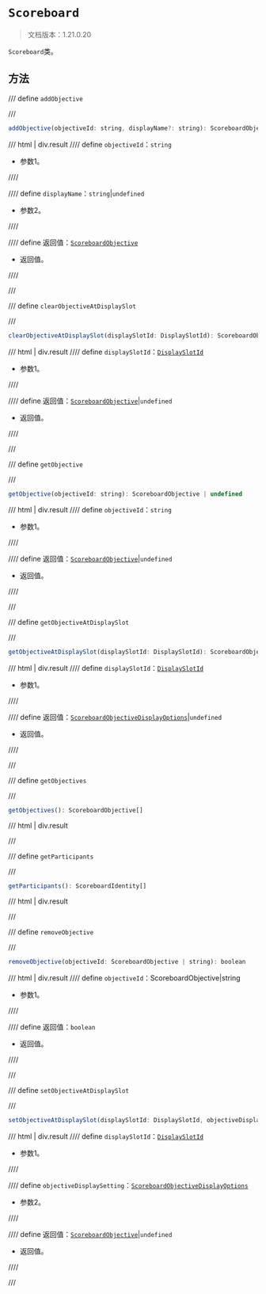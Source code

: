 # `Scoreboard`

> 文档版本：1.21.0.20

`Scoreboard`类。

## 方法

/// define
`addObjective`


///

```js
addObjective(objectiveId: string, displayName?: string): ScoreboardObjective
```

/// html | div.result
//// define
`objectiveId`：`string`

- 参数1。


////

//// define
`displayName`：`string`|`undefined`

- 参数2。


////

//// define
返回值：[`ScoreboardObjective`](./scoreboardobjective.md)

- 返回值。


////

///


/// define
`clearObjectiveAtDisplaySlot`


///

```js
clearObjectiveAtDisplaySlot(displaySlotId: DisplaySlotId): ScoreboardObjective | undefined
```

/// html | div.result
//// define
`displaySlotId`：[`DisplaySlotId`](./displayslotid.md)

- 参数1。


////

//// define
返回值：[`ScoreboardObjective`](./scoreboardobjective.md)|`undefined`

- 返回值。


////

///


/// define
`getObjective`


///

```js
getObjective(objectiveId: string): ScoreboardObjective | undefined
```

/// html | div.result
//// define
`objectiveId`：`string`

- 参数1。


////

//// define
返回值：[`ScoreboardObjective`](./scoreboardobjective.md)|`undefined`

- 返回值。


////

///


/// define
`getObjectiveAtDisplaySlot`


///

```js
getObjectiveAtDisplaySlot(displaySlotId: DisplaySlotId): ScoreboardObjectiveDisplayOptions | undefined
```

/// html | div.result
//// define
`displaySlotId`：[`DisplaySlotId`](./displayslotid.md)

- 参数1。


////

//// define
返回值：[`ScoreboardObjectiveDisplayOptions`](./scoreboardobjectivedisplayoptions.md)|`undefined`

- 返回值。


////

///


/// define
`getObjectives`


///

```js
getObjectives(): ScoreboardObjective[]
```

/// html | div.result

///


/// define
`getParticipants`


///

```js
getParticipants(): ScoreboardIdentity[]
```

/// html | div.result

///


/// define
`removeObjective`


///

```js
removeObjective(objectiveId: ScoreboardObjective | string): boolean
```

/// html | div.result
//// define
`objectiveId`：ScoreboardObjective|string

- 参数1。


////

//// define
返回值：`boolean`

- 返回值。


////

///


/// define
`setObjectiveAtDisplaySlot`


///

```js
setObjectiveAtDisplaySlot(displaySlotId: DisplaySlotId, objectiveDisplaySetting: ScoreboardObjectiveDisplayOptions): ScoreboardObjective | undefined
```

/// html | div.result
//// define
`displaySlotId`：[`DisplaySlotId`](./displayslotid.md)

- 参数1。


////

//// define
`objectiveDisplaySetting`：[`ScoreboardObjectiveDisplayOptions`](./scoreboardobjectivedisplayoptions.md)

- 参数2。


////

//// define
返回值：[`ScoreboardObjective`](./scoreboardobjective.md)|`undefined`

- 返回值。


////

///

